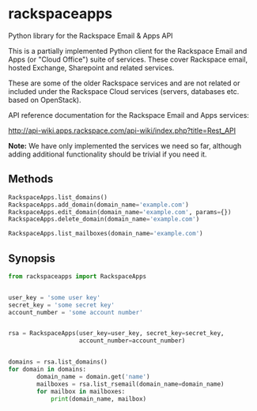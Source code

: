 # rackspaceapps
Python library for the Rackspace Email &amp; Apps API

This is a partially implemented Python client for the Rackspace Email and Apps
(or "Cloud Office") suite of services. These cover Rackspace email, hosted
Exchange, Sharepoint and related services.

These are some of the older Rackspace services and are not related or included
under the Rackspace Cloud services (servers, databases etc. based on
OpenStack).

API reference documentation for the Rackspace Email and Apps services:

http://api-wiki.apps.rackspace.com/api-wiki/index.php?title=Rest_API

**Note:** We have only implemented the services we need so far, although adding
additional functionality should be trivial if you need it.

## Methods

```python
RackspaceApps.list_domains()
RackspaceApps.add_domain(domain_name='example.com')
RackspaceApps.edit_domain(domain_name='example.com', params={})
RackspaceApps.delete_domain(domain_name='example.com')

RackspaceApps.list_mailboxes(domain_name='example.com')
```

## Synopsis

```python
from rackspaceapps import RackspaceApps


user_key = 'some user key'
secret_key = 'some secret key'
account_number = 'some account number'


rsa = RackspaceApps(user_key=user_key, secret_key=secret_key,
                    account_number=account_number)


domains = rsa.list_domains()
for domain in domains:
        domain_name = domain.get('name')
        mailboxes = rsa.list_rsemail(domain_name=domain_name)
        for mailbox in mailboxes:
            print(domain_name, mailbox)
```
